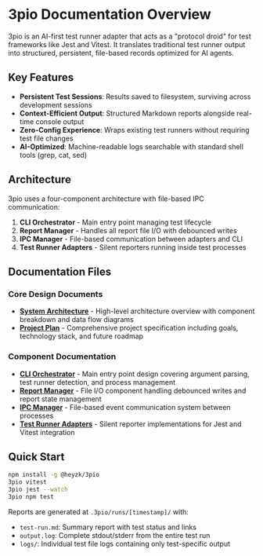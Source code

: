# 3pio Documentation Overview

3pio is an AI-first test runner adapter that acts as a "protocol droid" for test frameworks like Jest and Vitest. It translates traditional test runner output into structured, persistent, file-based records optimized for AI agents.

## Key Features

- **Persistent Test Sessions**: Results saved to filesystem, surviving across development sessions
- **Context-Efficient Output**: Structured Markdown reports alongside real-time console output  
- **Zero-Config Experience**: Wraps existing test runners without requiring test file changes
- **AI-Optimized**: Machine-readable logs searchable with standard shell tools (grep, cat, sed)

## Architecture

3pio uses a four-component architecture with file-based IPC communication:

1. **CLI Orchestrator** - Main entry point managing test lifecycle
2. **Report Manager** - Handles all report file I/O with debounced writes
3. **IPC Manager** - File-based communication between adapters and CLI
4. **Test Runner Adapters** - Silent reporters running inside test processes

## Documentation Files

### Core Design Documents

- **[System Architecture](./system-architecture.md)** - High-level architecture overview with component breakdown and data flow diagrams
- **[Project Plan](./project-plan.md)** - Comprehensive project specification including goals, technology stack, and future roadmap

### Component Documentation

- **[CLI Orchestrator](./cli-orchestrator.md)** - Main entry point design covering argument parsing, test runner detection, and process management
- **[Report Manager](./report-manager.md)** - File I/O component handling debounced writes and report state management
- **[IPC Manager](./ipc-manager.md)** - File-based event communication system between processes
- **[Test Runner Adapters](./test-runner-adapter.md)** - Silent reporter implementations for Jest and Vitest integration

## Quick Start

```bash
npm install -g @heyzk/3pio
3pio vitest
3pio jest --watch
3pio npm test
```

Reports are generated at `.3pio/runs/[timestamp]/` with:
- `test-run.md`: Summary report with test status and links
- `output.log`: Complete stdout/stderr from the entire test run
- `logs/`: Individual test file logs containing only test-specific output
